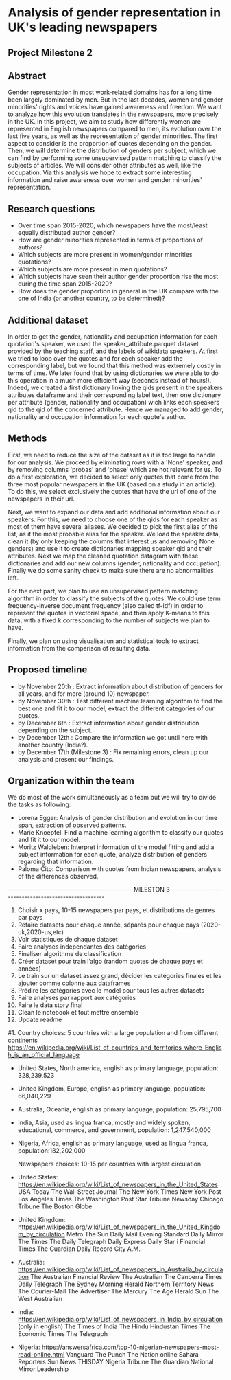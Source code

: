 # Analysis of gender representation in UK's leading newspapers 
## Project Milestone 2

## Abstract
Gender representation in most work-related domains has for a long time been largely dominated by men. But in the last decades, women and gender minorities' rights and voices have gained awareness and freedom. We want to analyze how this evolution translates in the newspapers, more precisely in the UK. In this project, we aim to study how differently women are represented in English newspapers compared to men, its evolution over the last five years, as well as the representation of gender minorities. The first aspect to consider is the proportion of quotes depending on the gender. Then, we will determine the distribution of genders per subject, which we can find by performing some unsupervised pattern matching to classify the subjects of articles. We will consider other attributes as well, like the occupation. Via this analysis we hope to extract some interesting information and raise awareness over women and gender minorities' representation.

## Research questions
- Over time span 2015-2020, which newspapers have the most/least equally distributed author gender?
- How are gender minorities represented in terms of proportions of authors?
- Which subjects are more present in women/gender minorities quotations?
- Which subjects are more present in men quotations?
- Which subjects have seen their author gender proportion rise the most during the time span 2015-2020?
- How does the gender proportion in general in the UK compare with the one of India (or another country, to be determined)?

## Additional dataset
In order to get the gender, nationality and occupation information for each quotation's speaker, we used the speaker_attribute.parquet dataset provided by the teaching staff, and the labels of wikidata speakers. At first we tried to loop over the quotes and for each speaker add the corresponding label, but we found that this method was extremely costly in terms of time. We later found that by using dictionaries we were able to do this operation in a much more efficient way (seconds instead of hours!). Indeed, we created a first dictionary linking the qids present in the speakers attributes dataframe and their corresponding label text, then one dictionary per attribute (gender, nationality and occupation) wich links each speakers qid to the qid of the concerned attribute. Hence we managed to add gender, nationality and occupation information for each quote's author.
 
## Methods 
First, we need to reduce the size of the dataset as it is too large to handle for our analysis. We proceed by eliminating rows with a 'None' speaker, and by removing columns 'probas' and 'phase' which are not relevant for us. To do a first exploration, we decided to select only quotes that come from the three most popular newspapers in the UK (based on a study in an article). To do this, we select exclusively the quotes that have the url of one of the newspapers in their url.
 
Next, we want to expand our data and add additional information about our speakers. For this, we need to choose one of the qids for each speaker as most of them have several aliases. We decided to pick the first alias of the list, as it the most probable alias for the speaker. We load the speaker data, clean it (by only keeping the columns that interest us and removing None genders) and use it to create dictionaries mapping speaker qid and their attributes. Next we map the cleaned quotation datagram with these dictionaries and add our new columns (gender, nationality and occupation). Finally we do some sanity check to make sure there are no abnormalities left.
 
For the next part, we plan to use an unsupervised pattern matching algorithm in order to classify the subjects of the quotes. We could use term frequency-inverse document frequency (also called tf-idf) in order to represent the quotes in vectorial space, and then apply K-means to this data, with a fixed k corresponding to the number of subjects we plan to have.
 
Finally, we plan on using visualisation and statistical tools to extract information from the comparison of resulting data.
 
## Proposed timeline
- by November 20th : Extract information about distribution of genders for all years, and for more (around 10) newspaper.
- by November 30th : Test different machine learning algorithm to find the best one and fit it to our model, extract the different categories of our quotes.
- by December 6th : Extract information about gender distribution depending on the subject.
- by December 12th : Compare the information we got until here with another country (India?).
- by December 17th (Milestone 3) : Fix remaining errors, clean up our analysis and present our findings.
 
## Organization within the team 
We do most of the work simultaneously as a team but we will try to divide the tasks as following:
 
- Lorena Egger: Analysis of gender distribution and evolution in our time span, extraction of observed patterns.
- Marie Knoepfel: Find a machine learning algorithm to classify our quotes and fit it to our model.
- Moritz Waldleben: Interpret information of the model fitting and add a subject information for each quote, analyze distribution of genders regarding that information.
- Paloma Cito: Comparison with quotes from Indian newspapers, analysis of the differences observed.

--------------------------------------------- MILESTON 3 -----------------------------------------------------
1. Choisir x pays, 10-15 newspapers par pays, et distributions de genres par pays 
2. Refaire datasets pour chaque année, séparés pour chaque pays (2020-uk,2020-us,etc)
3. Voir statistiques de chaque dataset
4. Faire analyses indépendantes des catégories
5. Finaliser algorithme de classification
6. Créer dataset pour train l’algo (random quotes de chaque pays et années)
7. Le train sur un dataset assez grand, décider les catégories finales et les ajouter comme colonne aux dataframes
8. Prédire les catégories avec le model pour tous les autres datasets 
9. Faire analyses par rapport aux catégories
10. Faire le data story final
11. Clean le notebook et tout mettre ensemble
12. Update readme

#1. Country choices: 5 countries with a large population and from different continents
https://en.wikipedia.org/wiki/List_of_countries_and_territories_where_English_is_an_official_language
- United States, North america, english as primary language, population: 328,239,523
- United Kingdom, Europe, english as primary language, population: 66,040,229
- Australia, Oceania, english as primary language, population: 25,795,700
- India, Asia, used as lingua franca, mostly and widely spoken, educational, commerce, and government, population: 1,247,540,000
- Nigeria, Africa, english as primary language, used as lingua franca, population:182,202,000

  Newspapers choices: 10-15 per countries with largest circulation
- United States: https://en.wikipedia.org/wiki/List_of_newspapers_in_the_United_States
     USA Today
     The Wall Street Journal
     The New York Times
     New York Post
     Los Angeles Times
     The Washington Post
     Star Tribune
     Newsday
     Chicago Tribune
     The Boston Globe
- United Kingdom: https://en.wikipedia.org/wiki/List_of_newspapers_in_the_United_Kingdom_by_circulation
     Metro
     The Sun
     Daily Mail
     Evening Standard
     Daily Mirror
     The Times
     The Daily Telegraph
     Daily Express
     Daily Star
     i
     Financial Times
     The Guardian
     Daily Record
     City A.M.
- Australia: https://en.wikipedia.org/wiki/List_of_newspapers_in_Australia_by_circulation
     The Australian Financial Review
     The Australian
     The Canberra Times
     Daily Telegraph
     The Sydney Morning Herald
     Northern Territory News
     The Courier-Mail
     The Advertiser
     The Mercury
     The Age
     Herald Sun
     The West Australian
- India: https://en.wikipedia.org/wiki/List_of_newspapers_in_India_by_circulation (only in english)
     The Times of India
     The Hindu
     Hindustan Times
     The Economic Times
     The Telegraph
- Nigeria: https://answersafrica.com/top-10-nigerian-newspapers-most-read-online.html
     Vanguard
     The Punch
     The Nation online
     Sahara Reporters
     Sun News
     THISDAY
     Nigeria Tribune
     The Guardian
     National Mirror
     Leadership
     
     
     
